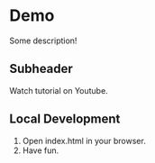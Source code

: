 # Demo

Some description!

## Subheader

Watch tutorial on Youtube.

## Local Development

1. Open index.html in your browser.
2. Have fun.